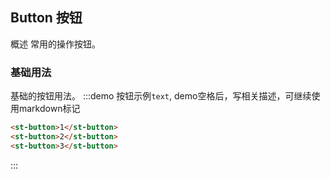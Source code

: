 <style scoped>
  /* 调整当前示例的样式 可加scope避免样式冲突*/
  .st-button {
    font-weight: bold;
  }
</style>

## Button 按钮
概述
常用的操作按钮。

### 基础用法

基础的按钮用法。
:::demo 按钮示例`text`, demo空格后，写相关描述，可继续使用markdown标记

```html
<st-button>1</st-button>
<st-button>2</st-button>
<st-button>3</st-button>
```
:::
